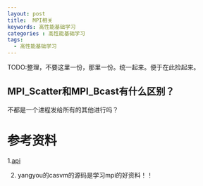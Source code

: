 ```yaml
---
layout: post
title:  MPI相关
keywords: 高性能基础学习
categories : 高性能基础学习
tags:
  - 高性能基础学习
---
```


TODO:整理，不要这里一份，那里一份。统一起来。便于在此捡起来。



## MPI_Scatter和MPI_Bcast有什么区别？

不都是一个进程发给所有的其他进行吗？





# 参考资料

1.[api](http://mpi.deino.net/mpi_functions/index.htm)

2. yangyou的casvm的源码是学习mpi的好资料！！